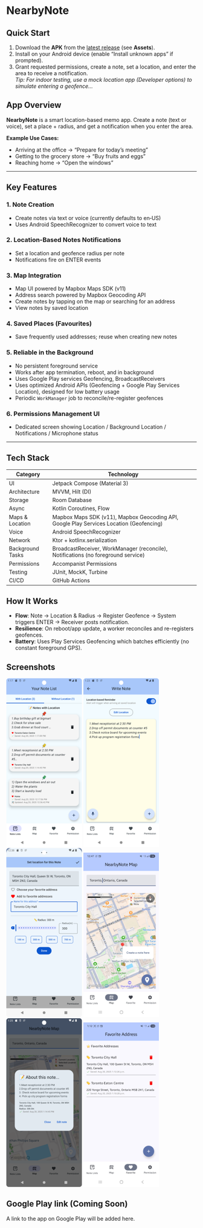 # NearbyNote

## Quick Start
1. Download the **APK** from the [latest release](https://github.com/JooHyunPark-JP/NearbyNote/releases/latest) (see **Assets**).
2. Install on your Android device (enable “Install unknown apps” if prompted).
3. Grant requested permissions, create a note, set a location, and enter the area to receive a notification.  
   _Tip: For indoor testing, use a mock location app (Developer options) to simulate entering a geofence..._

## App Overview

**NearbyNote** is a smart location-based memo app. Create a note (text or voice), set a place + radius, and get a notification when you enter the area.

**Example Use Cases:**
- Arriving at the office → “Prepare for today’s meeting”
- Getting to the grocery store → “Buy fruits and eggs”
- Reaching home → “Open the windows”
  
---

## Key Features

### 1. Note Creation
- Create notes via text or voice (currently defaults to en‑US)
- Uses Android SpeechRecognizer to convert voice to text

### 2. Location-Based Notes Notifications
- Set a location and geofence radius per note
- Notifications fire on ENTER events

### 3. Map Integration
- Map UI powered by Mapbox Maps SDK (v11)
- Address search powered by Mapbox Geocoding API
- Create notes by tapping on the map or searching for an address
- View notes by saved location

### 4. Saved Places (Favourites)
- Save frequently used addresses; reuse when creating new notes

### 5. Reliable in the Background
- No persistent foreground service
- Works after app termination, reboot, and in background
- Uses Google Play services Geofencing, BroadcastReceivers
- Uses optimized Android APIs (Geofencing + Google Play Services Location), designed for low battery usage
- Periodic `WorkManager` job to reconcile/re-register geofences

### 6. Permissions Management UI
- Dedicated screen showing Location / Background Location / Notifications / Microphone status

---

## Tech Stack

| Category         | Technology |
|------------------|------------|
| UI               | Jetpack Compose (Material 3) |
| Architecture     | MVVM, Hilt (DI) |
| Storage          | Room Database |
| Async            | Kotlin Coroutines, Flow |
| Maps & Location  | Mapbox Maps SDK (v11), Mapbox Geocoding API, Google Play Services Location (Geofencing) |
| Voice            | Android SpeechRecognizer |
| Network          | Ktor + kotlinx.serialization |
| Background Tasks | BroadcastReceiver, WorkManager (reconcile), Notifications (no foreground service) |
| Permissions      | Accompanist Permissions |
| Testing          | JUnit, MockK, Turbine |
| CI/CD            | GitHub Actions |

## How It Works
- **Flow**: Note → Location & Radius → Register Geofence → System triggers ENTER → Receiver posts notification.
- **Resilience**: On reboot/app update, a worker reconciles and re-registers geofences.
- **Battery**: Uses Play Services Geofencing which batches efficiently (no constant foreground GPS).



## Screenshots
<img src="./image/nearbynote_notelist.png" alt="Example Image" width="200"/> <img src="./image/nearbynote_writenote.png" alt="Example Image" width="200"/> 
<img src="./image/nearbynote_setlocation.png" alt="Example Image" width="200"/> <img src="./image/nearbynote_mapview.jpg" alt="Example Image" width="200"/> 
<img src="./image/nearbynote_readnoteonmap.png" alt="Example Image" width="200"/> <img src="./image/nearbynote_favouriteaddress.jpg" alt="Example Image" width="200"/> 

## Google Play link (Coming Soon)

A link to the app on Google Play will be added here.
